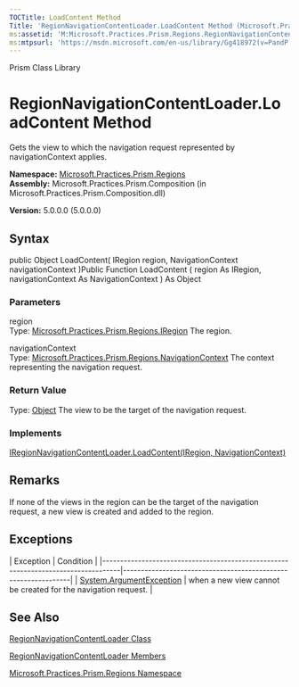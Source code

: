 ```yaml
---
TOCTitle: LoadContent Method
Title: 'RegionNavigationContentLoader.LoadContent Method (Microsoft.Practices.Prism.Regions)'
ms:assetid: 'M:Microsoft.Practices.Prism.Regions.RegionNavigationContentLoader.LoadContent(Microsoft.Practices.Prism.Regions.IRegion,Microsoft.Practices.Prism.Regions.NavigationContext)'
ms:mtpsurl: 'https://msdn.microsoft.com/en-us/library/Gg418972(v=PandP.50)'
---
```


Prism Class Library

RegionNavigationContentLoader.LoadContent Method
====================================================

Gets the view to which the navigation request represented by navigationContext applies.

**Namespace:** [Microsoft.Practices.Prism.Regions](https://msdn.microsoft.com/n:microsoft.practices.prism.regions)
**Assembly:** Microsoft.Practices.Prism.Composition (in Microsoft.Practices.Prism.Composition.dll)

**Version:** 5.0.0.0 (5.0.0.0)

## Syntax


<span id="syntaxToggle"></span>public Object LoadContent( IRegion region, NavigationContext navigationContext )Public Function LoadContent ( region As IRegion, navigationContext As NavigationContext ) As Object

### Parameters

region  
Type: [Microsoft.Practices.Prism.Regions.IRegion](https://msdn.microsoft.com/t:microsoft.practices.prism.regions.iregion)
The region.

navigationContext  
Type: [Microsoft.Practices.Prism.Regions.NavigationContext](https://msdn.microsoft.com/t:microsoft.practices.prism.regions.navigationcontext)
The context representing the navigation request.

### Return Value

Type: [Object](http://msdn2.microsoft.com/en-us/library/e5kfa45b)
The view to be the target of the navigation request.
### Implements

[IRegionNavigationContentLoader.LoadContent(IRegion, NavigationContext)](https://msdn.microsoft.com/m:microsoft.practices.prism.regions.iregionnavigationcontentloader.loadcontent(microsoft.practices.prism.regions.iregion%2cmicrosoft.practices.prism.regions.navigationcontext))

Remarks
-------

<span id="remarksToggle"></span> If none of the views in the region can be the target of the navigation request, a new view is created and added to the region.

Exceptions
----------

<span id="exceptionsToggle"></span>
| Exception                                                                         | Condition                                                     |
|-----------------------------------------------------------------------------------|---------------------------------------------------------------|
| [System.ArgumentException](http://msdn2.microsoft.com/en-us/library/3w1b3114) | when a new view cannot be created for the navigation request. |

See Also
--------


[RegionNavigationContentLoader Class](https://msdn.microsoft.com/t:microsoft.practices.prism.regions.regionnavigationcontentloader)

[RegionNavigationContentLoader Members](https://msdn.microsoft.com/allmembers.t:microsoft.practices.prism.regions.regionnavigationcontentloader)

[Microsoft.Practices.Prism.Regions Namespace](https://msdn.microsoft.com/n:microsoft.practices.prism.regions)
